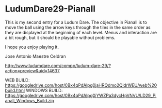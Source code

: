 LudumDare29-Pianall
===================

This is my second entry for a Ludum Dare. The objective in Pianall is to move the ball using the arrow keys through the tiles in the same order as they are displayed at the beginning of each level. 
Menus and interaction are a bit rough, but it should be playable without problems. 

I hope you enjoy playing it. 

Jose Antonio Maestre Celdran

http://www.ludumdare.com/compo/ludum-dare-29/?action=preview&uid=14637

WEB BUILD: https://googledrive.com/host/0Bx4qPdAlpg0jaHRQdmo2QldrWEU/web%20build.html
WINDOWS BUILD: https://googledrive.com/host/0Bx4qPdAlpg0jYWZPa3dycHpVNVU/LD29_Pianall_Windows_Build.zip

